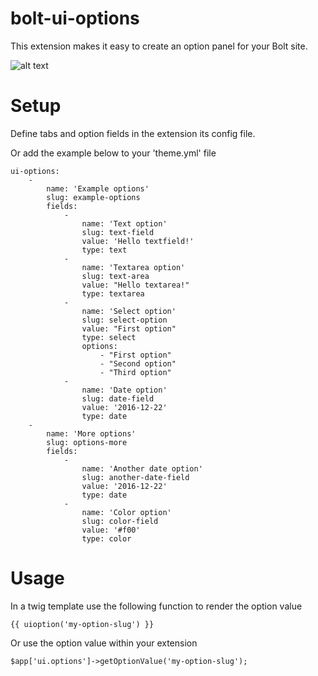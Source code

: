bolt-ui-options
======================
This extension makes it easy to create an option panel for your Bolt site.

![alt text](https://i.gyazo.com/a0a8e1f591f8840e16b49cb56567a17e.png "Default option screen")


Setup
======================
Define tabs and option fields in the extension its config file.

Or add the example below to your 'theme.yml' file

```
ui-options:
    -
        name: 'Example options'
        slug: example-options
        fields:
            -
                name: 'Text option'
                slug: text-field
                value: 'Hello textfield!'
                type: text
            -
                name: 'Textarea option'
                slug: text-area
                value: "Hello textarea!"
                type: textarea
            -
                name: 'Select option'
                slug: select-option
                value: "First option"
                type: select
                options:
                    - "First option"
                    - "Second option"
                    - "Third option"
            -
                name: 'Date option'
                slug: date-field
                value: '2016-12-22'
                type: date
    -
        name: 'More options'
        slug: options-more
        fields:
            -
                name: 'Another date option'
                slug: another-date-field
                value: '2016-12-22'
                type: date
            -
                name: 'Color option'
                slug: color-field
                value: '#f00'
                type: color
```


Usage
======================
In a twig template use the following function to render the option value

```
{{ uioption('my-option-slug') }}
```

Or use the option value within your extension

```
$app['ui.options']->getOptionValue('my-option-slug');
```